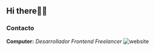 ## Hi there👋🏻

### Contacto

**Computer:** *Desarrollador Frontend Freelancer*
![website](https://img.shields.io/badge/website-davidhernandez.website-blue)
